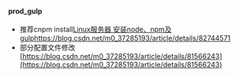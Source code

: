 #### prod_gulp

- 推荐cnpm install[Linux服务器 安装node、npm及gulphttps://blog.csdn.net/m0_37285193/article/details/82744571](https://blog.csdn.net/m0_37285193/article/details/82744571)
- 部分配置文件修改[https://blog.csdn.net/m0_37285193/article/details/81566243](https://blog.csdn.net/m0_37285193/article/details/81566243)

